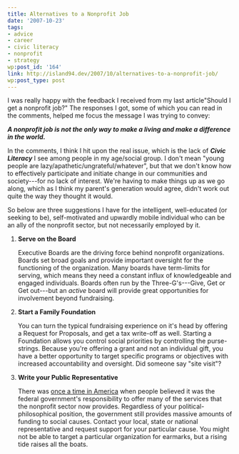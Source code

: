 ```yaml
---
title: Alternatives to a Nonprofit Job
date: '2007-10-23'
tags:
- advice
- career
- civic literacy
- nonprofit
- strategy
wp:post_id: '164'
link: http://island94.dev/2007/10/alternatives-to-a-nonprofit-job/
wp:post_type: post
---
```


I was really happy with the feedback I received from my last article"Should I get a nonprofit job?"</a>  The responses I got, some of which you can read in the comments, helped me focus the message I was trying to convey:

<em><strong>A nonprofit job is not the only way to make a living and make a difference in the world.</strong></em>

In the comments, I think I hit upon the real issue, which is the lack of <em><strong>Civic Literacy</strong></em> I see among people in my age/social group.  I don't mean "young people are lazy/apathetic/ungrateful/whatever", but that we don't know how to effectively participate and initiate change in our communities and society---for no lack of interest.  We're having to make things up as we go along, which as I think my parent's generation would agree, didn't work out quite the way they thought it would.

So below are three suggestions I have for the intelligent, well-educated (or seeking to be), self-motivated and upwardly mobile individual who can be an ally of the nonprofit sector, but not necessarily employed by it.

<ol>

<li><strong>Serve on the Board</strong>

Executive Boards are the driving force behind nonprofit organizations.  Boards set broad goals and provide important oversight for the functioning of the organization. Many boards have term-limits for serving, which means they need a constant influx of knowledgeable and engaged individuals.  Boards often run by the Three-G's---Give, Get or Get out---but an <em>active</em> board will provide great opportunities for involvement beyond fundraising.
</li>

<li><strong>Start a Family Foundation</strong>

You can turn the typical fundraising experience on it's head by  offering a Request for Proposals, and get a tax write-off as well.  Starting a Foundation allows you control social priorities by controlling the purse-strings.  Because you're offering a grant and not an individual gift, you have a better opportunity to target specific programs or objectives with increased accountability and oversight.  Did someone say "site visit"?
</li>

<li><strong>Write your Public Representative</strong>

There was <a href="http://en.wikipedia.org/wiki/Four_Freedoms">once a time in America</a> when people believed it was the federal government's responsibility to offer many of the services that the nonprofit sector now provides.  Regardless of your political-philosophical position, the government still provides massive amounts of funding to social causes.  Contact your local, state or national representative and request support for your particular cause.  You might not be able to target a particular organization for earmarks, but a rising tide raises all the boats.
</li>

</ol>
